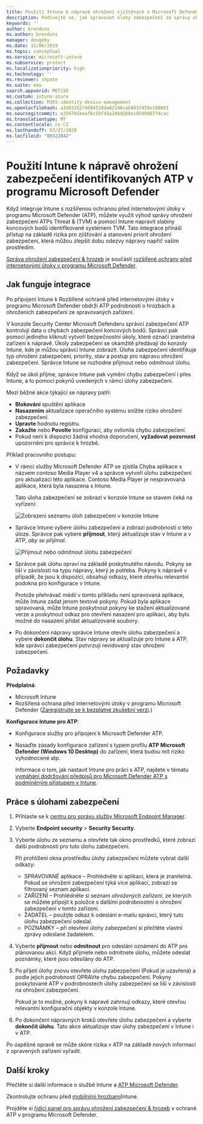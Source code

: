 ```yaml
---
title: Použití Intune k nápravě ohrožení zjištěných v Microsoft Defender ATP – Azure | Microsoft Docs
description: Podívejte se, jak spravovat úlohy zabezpečení ze správy ohrožení zabezpečení a & hrozeb v programu Microsoft Defender Advanced Threat Protection (ATP) z konzoly Intune.
keywords: ''
author: brenduns
ms.author: brenduns
manager: dougeby
ms.date: 11/06/2019
ms.topic: conceptual
ms.service: microsoft-intune
ms.subservice: protect
ms.localizationpriority: high
ms.technology: ''
ms.reviewer: shpate
ms.suite: ems
search.appverid: MET150
ms.custom: intune-azure
ms.collection: M365-identity-device-management
ms.openlocfilehash: a3d0335274604519da82146cab8837459e190801
ms.sourcegitcommit: e2567b5beaf6c5bf45a2d493b8ac05d996774cac
ms.translationtype: MT
ms.contentlocale: cs-CZ
ms.lasthandoff: 03/27/2020
ms.locfileid: "80322842"
---
```

# <a name="use-intune-to-remediate-vulnerabilities-identified-by-microsoft-defender-atp"></a>Použití Intune k nápravě ohrožení zabezpečení identifikovaných ATP v programu Microsoft Defender

Když integruje Intune s rozšířenou ochranou před internetovými útoky v programu Microsoft Defender (ATP), můžete využít výhod správy ohrožení zabezpečení ATPs Threat & (TVM) a pomocí Intune napravit slabiny koncových bodů identifikované systémem TVM. Tato integrace přináší přístup na základě rizika pro zjišťování a stanovení priorit ohrožení zabezpečení, která můžou zlepšit dobu odezvy nápravy napříč vaším prostředím.

[Správa ohrožení zabezpečení & hrozeb](https://docs.microsoft.com/windows/security/threat-protection/windows-defender-atp/next-gen-threat-and-vuln-mgt) je součástí [rozšířené ochrany před internetovými útoky v programu Microsoft Defender](https://docs.microsoft.com/windows/security/threat-protection/windows-defender-atp/windows-defender-advanced-threat-protection).

## <a name="how-integration-works"></a>Jak funguje integrace

Po připojení Intune k Rozšířené ochraně před internetovými útoky v programu Microsoft Defender obdrží ATP podrobnosti o hrozbách a ohroženích zabezpečení ze spravovaných zařízení.

V konzole Security Center Microsoft Defenderu správci zabezpečení ATP kontrolují data o chybách zabezpečení koncových bodů. Správci pak pomocí jediného kliknutí vytvoří bezpečnostní úkoly, které označí zranitelná zařízení k nápravě. Úkoly zabezpečení se okamžitě předávají do konzoly Intune, kde je můžou správci Intune zobrazit. Úloha zabezpečení identifikuje typ ohrožení zabezpečení, priority, stav a postup pro nápravu ohrožení zabezpečení. Správce Intune se rozhodne přijmout nebo odmítnout úlohu.

Když se úkol přijme, správce Intune pak vymění chybu zabezpečení i přes Intune, a to pomocí pokynů uvedených v rámci úlohy zabezpečení.

Mezi běžné akce týkající se nápravy patří:

- **Blokování** spuštění aplikace
- **Nasazením** aktualizace operačního systému snížíte riziko ohrožení zabezpečení.
- **Upravte** hodnotu registru.
- **Zakažte** nebo **Povolte** konfiguraci, aby ovlivnila chybu zabezpečení.
- Pokud není k dispozici žádná vhodná doporučení, **vyžadovat pozornost** upozornění pro správce k hrozbě.

Příklad pracovního postupu:

- V rámci služby Microsoft Defender ATP se zjistila Chyba aplikace s názvem contoso Media Player v4 a správce vytvoří úlohu zabezpečení pro aktualizaci této aplikace. Contoso Media Player je nespravovaná aplikace, která byla nasazena s Intune.

  Tato úloha zabezpečení se zobrazí v konzole Intune se stavem čeká na vyřízení:

  ![Zobrazení seznamu úloh zabezpečení v konzole Intune](./media/atp-manage-vulnerabilities/temp-security-tasks.png)

- Správce Intune vybere úlohu zabezpečení a zobrazí podrobnosti o této úloze.  Správce pak vybere **přijmout**, který aktualizuje stav v Intune a v ATP, *aby se přijímal.*

  ![Přijmout nebo odmítnout úlohu zabezpečení](./media/atp-manage-vulnerabilities/temp-accept-task.png)

- Správce pak úlohu opraví na základě poskytnutého návodu. Pokyny se liší v závislosti na typu nápravy, který je potřeba. Pokyny k nápravě v případě, že jsou k dispozici, obsahují odkazy, které otevřou relevantní podokna pro konfigurace v Intune.

  Protože přehrávač médií v tomto příkladu není spravovaná aplikace, může Intune zadat jenom textové pokyny. Pokud byla aplikace spravovaná, může Intune poskytnout pokyny ke stažení aktualizované verze a poskytnout odkaz pro otevření nasazení pro aplikaci, aby bylo možné do nasazení přidat aktualizované soubory.

- Po dokončení nápravy správce Intune otevře úlohu zabezpečení a vybere **dokončit úlohu**.  Stav nápravy se aktualizuje pro Intune a ATP, kde správci zabezpečení potvrzují revidovaný stav ohrožení zabezpečení.

## <a name="prerequisites"></a>Požadavky  

**Předplatná**:

- Microsoft Intune  
- Rozšířená ochrana před internetovými útoky v programu Microsoft Defender ([Zaregistrujte se k bezplatné zkušební verzi](https://www.microsoft.com/WindowsForBusiness/windows-atp?ocid=docs-wdatp-main-abovefoldlink).)

**Konfigurace Intune pro ATP**:

- Konfigurace služby pro připojení k Microsoft Defender ATP.
- Nasaďte zásady konfigurace zařízení s typem profilu **ATP Microsoft Defender (Windows 10 Desktop)** do zařízení, která budou mít riziko vyhodnocené atp.

  Informace o tom, jak nastavit Intune pro práci s ATP, najdete v tématu [vymáhání dodržování předpisů pro Microsoft Defender ATP s podmíněným přístupem v Intune](advanced-threat-protection.md#enable-microsoft-defender-atp-in-intune).

## <a name="work-with-security-tasks"></a>Práce s úlohami zabezpečení

1. Přihlaste se k [centru pro správu služby Microsoft Endpoint Manager](https://go.microsoft.com/fwlink/?linkid=2109431).

2. Vyberte **Endpoint security** > **Security Security**.

3. Vyberte úlohu ze seznamu a otevřete tak okno prostředků, které zobrazí další podrobnosti pro tuto úlohu zabezpečení.

   Při prohlížení okna prostředku úlohy zabezpečení můžete vybrat další odkazy:

   - SPRAVOVANÉ aplikace – Prohlédněte si aplikaci, která je zranitelná. Pokud se ohrožení zabezpečení týká více aplikací, zobrazí se filtrovaný seznam aplikací.
   - ZAŘÍZENÍ – Prohlédněte si seznam *ohrožených zařízení*, ze kterých se můžete připojit k položce s dalšími podrobnostmi o ohrožení zabezpečení v tomto zařízení.
   - ŽADATEL – použijte odkaz k odeslání e-mailu správci, který tuto úlohu zabezpečení odeslal.
   - POZNÁMKY – při otevření úlohy zabezpečení si přečtěte vlastní zprávy odeslané žadatelem.

4. Vyberte **přijmout** nebo **odmítnout** pro odeslání oznámení do ATP pro plánovanou akci. Když přijmete nebo odmítnete úlohu, můžete odeslat poznámky, které jsou odesílány do ATP.

5. Po přijetí úlohy znovu otevřete úlohu zabezpečení (Pokud je uzavřená) a podle jejich podrobností OPRAVte chybu zabezpečení. Pokyny poskytované ATP v podrobnostech úlohy zabezpečení se liší v závislosti na ohrožení zabezpečení.

   Pokud je to možné, pokyny k nápravě zahrnují odkazy, které otevřou relevantní konfigurační objekty v konzole Intune.

6. Po dokončení nápravných kroků otevřete úlohu zabezpečení a vyberte **dokončit úlohu**.  Tato akce aktualizuje stav úlohy zabezpečení v Intune i v ATP.

Po úspěšné opravě se může skóre rizika v ATP na základě nových informací z opravených zařízení vyřadit.

## <a name="next-steps"></a>Další kroky
Přečtěte si další informace o službě Intune a [ATP Microsoft Defender](advanced-threat-protection.md).

Zkontrolujte ochranu před [mobilními hrozbami](mobile-threat-defense.md)Intune.

Projděte si [řídicí panel pro správu ohrožení zabezpečení & hrozeb](https://docs.microsoft.com/windows/security/threat-protection/windows-defender-atp/tvm-dashboard-insights) v ochraně ATP v programu Microsoft Defender.
